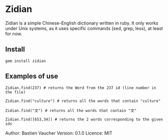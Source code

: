 Zidian
======

Zidian is a simple Chinese-English dictionary written in ruby.
It only works under Unix systems, as it uses specific commands (sed, grep, less), at least for now.

Install
---------

    gem install zidian

Examples of use
--------------
 
    Zidian.find(237) # returns the Word from the 237 id (line number in the file)

    Zidian.find("culture") # returns all the words that contain "culture"

    Zidian.find("文") # returns all the words that contain "文"

    Zidian.find([653,34]) # returns the 2 words corresponding to the given ids
 
Author:   Bastien Vaucher
Version:  0.1.0
Licence:  MIT